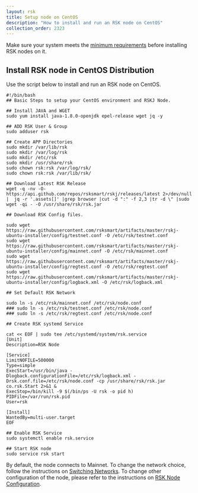 ```yaml
---
layout: rsk
title: Setup node on CentOS
description: "How to install and run an RSK node on CentOS"
collection_order: 2323
---
```


Make sure your system meets the [minimum requirements](../requirements/) before installing RSK nodes on it.

## Install RSK node in CentOS Distribution

Use the script below to install and run an RSK node on CentOS.

```shell
#!/bin/bash
## Basic Steps to setup your CentOS environment and RSKJ Node.

## Install JAVA and WGET
sudo yum install java-1.8.0-openjdk epel-release wget jq -y

## ADD RSK User & Group
sudo adduser rsk

## Create APP Directories
sudo mkdir /var/lib/rsk
sudo mkdir /var/log/rsk
sudo mkdir /etc/rsk
sudo mkdir /usr/share/rsk
sudo chown rsk:rsk /var/log/rsk/
sudo chown rsk:rsk /var/lib/rsk/

## Download Latest RSK Release
wget -q -nv -O- https://api.github.com/repos/rsksmart/rskj/releases/latest 2>/dev/null |  jq -r '.assets[]' |grep browser |cut -d ":" -f 2,3 |tr -d \" |sudo wget -qi - -O /usr/share/rsk/rsk.jar

## Download RSK Config files.

sudo wget https://raw.githubusercontent.com/rsksmart/artifacts/master/rskj-ubuntu-installer/config/testnet.conf -O /etc/rsk/testnet.conf
sudo wget https://raw.githubusercontent.com/rsksmart/artifacts/master/rskj-ubuntu-installer/config/mainnet.conf -O /etc/rsk/mainnet.conf
sudo wget https://raw.githubusercontent.com/rsksmart/artifacts/master/rskj-ubuntu-installer/config/regtest.conf -O /etc/rsk/regtest.conf
sudo wget https://raw.githubusercontent.com/rsksmart/artifacts/master/rskj-ubuntu-installer/config/logback.xml -O /etc/rsk/logback.xml

## Set Default RSK Network

sudo ln -s /etc/rsk/mainnet.conf /etc/rsk/node.conf
### sudo ln -s /etc/rsk/testnet.conf /etc/rsk/node.conf
### sudo ln -s /etc/rsk/regtest.conf /etc/rsk/node.conf

## Create RSK systemd Service

cat << EOF | sudo tee /etc/systemd/system/rsk.service
[Unit]
Description=RSK Node

[Service]
LimitNOFILE=500000
Type=simple
ExecStart=/usr/bin/java -Dlogback.configurationFile=/etc/rsk/logback.xml -Drsk.conf.file=/etc/rsk/node.conf -cp /usr/share/rsk/rsk.jar co.rsk.Start 2>&1 &
ExecStop=/bin/kill -9 $(/bin/ps -U rsk -o pid h)
PIDFile=/var/run/rsk.pid
User=rsk

[Install]
WantedBy=multi-user.target
EOF

## Enable RSK Service
sudo systemctl enable rsk.service

## Start RSK node
sudo service rsk start

```

By default, the node connects to Mainnet.  To change the network choice, follow the instructions on [Switching Networks](/rsk/node/configure/switch-network). To change other configuration of the node, please refer to the instructions on [RSK Node Configuration](/rsk/node/configure).
